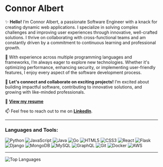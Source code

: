 # Connor Albert

✨ **Hello!** I’m Connor Albert, a passionate Software Engineer with a knack for creating dynamic web applications. I specialize in solving complex challenges and improving user experiences through innovative, well-crafted solutions. I thrive on collaborating with cross-functional teams and am constantly driven by a commitment to continuous learning and professional growth.

🌟 With experience across multiple programming languages and frameworks, I’m always eager to explore new technologies. Whether it's optimizing performance, enhancing security, or implementing user-friendly features, I enjoy every aspect of the software development process.

🚀 **Let's connect and collaborate on exciting projects!** I’m excited about building impactful software, contributing to innovative solutions, and growing with like-minded professionals.

📄 [**View my resume**]([[https://docs.google.com/document/d/13CZ86zDBHa8xwvt43EK7LL-Biyy9Sz0LR_XiHy37iKo/edit?hl=en&pli=1#heading=h.z4e6pfsfqi1m](https://docs.google.com/document/d/18rYNsZvvpCeYtBOchZ-48MOhwf8676ws0Umi6ZnftKs/edit?tab=t.0)](https://docs.google.com/document/d/18rYNsZvvpCeYtBOchZ-48MOhwf8676ws0Umi6ZnftKs/edit?usp=sharing)](https://docs.google.com/document/d/18rYNsZvvpCeYtBOchZ-48MOhwf8676ws0Umi6ZnftKs/edit?usp=sharing))

📫 Feel free to reach out to me on [**LinkedIn**](https://www.linkedin.com/in/connoralbert/).

---

### **Languages and Tools**: 

![Python](https://img.shields.io/badge/-Python-black?logo=Python&style=flat-square)
![JavaScript](https://img.shields.io/badge/-JavaScript-black?logo=javascript&style=flat-square)
![Java](https://img.shields.io/badge/-Java-black?logo=java&style=flat-square)
![Go](https://img.shields.io/badge/-Go-black?logo=go&style=flat-square)
![HTML5](https://img.shields.io/badge/-HTML5-black?logo=html5&style=flat-square)
![CSS3](https://img.shields.io/badge/-CSS3-black?logo=css3&style=flat-square)
![React](https://img.shields.io/badge/-React-black?logo=react&style=flat-square)
![Flask](https://img.shields.io/badge/-Flask-black?logo=flask&style=flat-square)
![Django](https://img.shields.io/badge/-Django-black?logo=django&style=flat-square)
![MongoDB](https://img.shields.io/badge/-MongoDB-black?logo=mongodb&style=flat-square)
![MySQL](https://img.shields.io/badge/-MySQL-black?logo=mysql&style=flat-square)
![GraphQL](https://img.shields.io/badge/-GraphQL-black?logo=graphql&style=flat-square)
![Git](https://img.shields.io/badge/-Git-black?logo=git&style=flat-square)
![Docker](https://img.shields.io/badge/-Docker-black?logo=docker&style=flat-square)
![AWS](https://img.shields.io/badge/-AWS-black?logo=amazon&style=flat-square)

---

![Top Languages](https://github-readme-stats.vercel.app/api/top-langs/?username=ConnorAlbert&hide=TeX&layout=compact)
